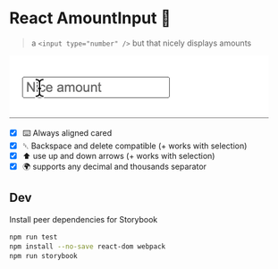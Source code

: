 # React AmountInput 👾
> a `<input type="number" />` but that nicely displays amounts

![](doc/readme.gif)

- [x] ⌨️ Always aligned cared
- [x] ␡ Backspace and delete compatible (+ works with selection)
- [x] ⬆️ use up and down arrows (+ works with selection)
- [x] 🌍 supports any decimal and thousands separator

## Dev
Install peer dependencies for Storybook
```sh
npm run test
npm install --no-save react-dom webpack
npm run storybook
```
